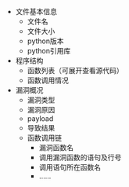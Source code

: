 - 文件基本信息
   - 文件名
   - 文件大小
   - python版本
   - python引用库
- 程序结构
   - 函数列表（可展开查看源代码）
   - 函数调用情况
- 漏洞概况
   - 漏洞类型
   - 漏洞原因
   - payload
   - 导致结果
   - 函数调用链
      - 漏洞函数名
      - 调用漏洞函数的语句及行号
      - 调用语句所在函数名
      - ......
